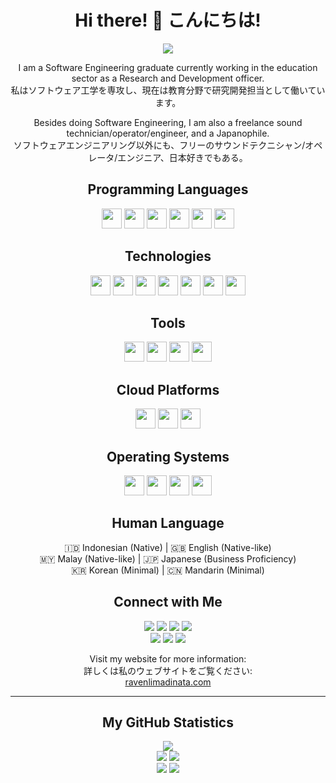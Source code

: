 <link rel="stylesheet" href="https://cdn.jsdelivr.net/gh/devicons/devicon@v2.15.1/devicon.min.css">
          
<h1 align="center">Hi there! 👋 こんにちは!</h1>
<p align="center">
  <img src="https://capsule-render.vercel.app/api?type=venom&height=200&color=gradient&text=My%20name%20is%20Raven%20Limadinata!&fontSize=48&desc=You%20can%20call%20me%20Raven!%20「レイヴン」と呼んでください!&descAlign=50&animation=fadeIn">
</p>

<p align="center">
  I am a Software Engineering graduate currently working in the education sector as a Research and Development officer.<br>
  私はソフトウェア工学を専攻し、現在は教育分野で研究開発担当として働いています。
</p>

<p align="center">
  Besides doing Software Engineering, I am also a freelance sound technician/operator/engineer, and a Japanophile.<br>
  ソフトウェアエンジニアリング以外にも、フリーのサウンドテクニシャン/オペレータ/エンジニア、日本好きでもある。
</p>

<h2 align="center">Programming Languages</h2>
<p align="center">
  <span>
    <img src="https://cdn.jsdelivr.net/gh/devicons/devicon/icons/cplusplus/cplusplus-original.svg" width="32px" />
    <img src="https://cdn.jsdelivr.net/gh/devicons/devicon/icons/csharp/csharp-original.svg" width="32px" />
    <img src="https://cdn.jsdelivr.net/gh/devicons/devicon/icons/javascript/javascript-original.svg" width="32px" />
    <img src="https://cdn.jsdelivr.net/gh/devicons/devicon/icons/java/java-original.svg" width="32px" />
    <img src="https://cdn.jsdelivr.net/gh/devicons/devicon/icons/kotlin/kotlin-original.svg" width="32px" />
    <img src="https://cdn.jsdelivr.net/gh/devicons/devicon/icons/python/python-original.svg" width="32px" />
  </span>
</p>

<h2 align="center">Technologies</h2>
<p align="center">
  <span>
    <img src="https://cdn.jsdelivr.net/gh/devicons/devicon/icons/nodejs/nodejs-original.svg" width="32px" />
    <img src="https://cdn.jsdelivr.net/gh/devicons/devicon/icons/discordjs/discordjs-original.svg" width="32px" />
    <img src="https://cdn.jsdelivr.net/gh/devicons/devicon/icons/bootstrap/bootstrap-original.svg" width="32px" />
    <img src="https://cdn.jsdelivr.net/gh/devicons/devicon/icons/dot-net/dot-net-original.svg" width="32px" />
    <img src="https://cdn.jsdelivr.net/gh/devicons/devicon/icons/arduino/arduino-original.svg" width="32px" />
    <img src="https://cdn.jsdelivr.net/gh/devicons/devicon/icons/pandas/pandas-original.svg" width="32px" />
    <img src="https://cdn.jsdelivr.net/gh/devicons/devicon/icons/mysql/mysql-original.svg" width="32px" />
  </span>
</p>

<h2 align="center">Tools</h2>
<p align="center">
  <span>
    <img src="https://cdn.jsdelivr.net/gh/devicons/devicon/icons/vscode/vscode-original.svg" width="32px" />
    <img src="https://cdn.jsdelivr.net/gh/devicons/devicon/icons/visualstudio/visualstudio-plain.svg" width="32px" />
    <img src="https://cdn.jsdelivr.net/gh/devicons/devicon/icons/androidstudio/androidstudio-original.svg" width="32px" />
    <img src="https://cdn.jsdelivr.net/gh/devicons/devicon/icons/unity/unity-original.svg" width="32px" />
  </span>
</p>

<h2 align="center">Cloud Platforms</h2>
<p align="center">
  <span>
    <img src="https://cdn.jsdelivr.net/gh/devicons/devicon/icons/amazonwebservices/amazonwebservices-original.svg" width="32px" />
    <img src="https://cdn.jsdelivr.net/gh/devicons/devicon/icons/googlecloud/googlecloud-original.svg" width="32px" />
    <img src="https://cdn.jsdelivr.net/gh/devicons/devicon/icons/azure/azure-original.svg" width="32px" />
  </span>
</p>

<h2 align="center">Operating Systems</h2>
<p align="center">
  <span>
    <img src="https://cdn.jsdelivr.net/gh/devicons/devicon/icons/windows8/windows8-original.svg" width="32px" />
    <img src="https://cdn.jsdelivr.net/gh/devicons/devicon/icons/ubuntu/ubuntu-plain.svg" width="32px" />
    <img src="https://cdn.jsdelivr.net/gh/devicons/devicon/icons/centos/centos-original.svg" width="32px" />
    <img src="https://cdn.jsdelivr.net/gh/devicons/devicon/icons/android/android-original.svg" width="32px" />
  </span>
</p>

<h2 align="center">Human Language</h2>
<p align="center">
  🇮🇩 Indonesian (Native) | 🇬🇧 English (Native-like)<br>
  🇲🇾 Malay (Native-like) | 🇯🇵 Japanese (Business Proficiency)<br>
  🇰🇷 Korean (Minimal) | 🇨🇳 Mandarin (Minimal)
</p>

<h2 align="center">Connect with Me</h2>
<p align="center">
  <span>
    <a href="https://linkedin.com/in/ravenlimadinata"><img src="https://img.shields.io/badge/linkedin-%230077B5.svg?style=for-the-badge&logo=linkedin&logoColor=white" /></a>
    <a href="https://github.com/ravendinata"><img src="https://img.shields.io/badge/github-%23121011.svg?style=for-the-badge&logo=github&logoColor=white" /></a>
    <a href="https://www.instagram.com/raven.dinata/"><img src="https://img.shields.io/badge/Instagram-%23E4405F.svg?style=for-the-badge&logo=Instagram&logoColor=white"></a>
    <a href="https://twitter.com/skyrin_9"><img src="https://img.shields.io/badge/X-%23000000.svg?style=for-the-badge&logo=X&logoColor=white"></a><br>
    <a href="https://www.facebook.com/ravenlimadinata28"><img src="https://img.shields.io/badge/Facebook-%231877F2.svg?style=for-the-badge&logo=Facebook&logoColor=white"></a>
    <a href="https://open.spotify.com/user/8weapspjahtoigo33j2q6i98f?si=z55cYORlQEuv-qv6iDyeMw"><img src="https://img.shields.io/badge/Spotify-1ED760?style=for-the-badge&logo=spotify&logoColor=white"></a>
    <a href="https://steamcommunity.com/id/skyrin9"><img src="https://img.shields.io/badge/steam-%23000000.svg?style=for-the-badge&logo=steam&logoColor=white"></a>
  </span>
</p>

<p align="center">
  Visit my website for more information:<br>
  詳しくは私のウェブサイトをご覧ください:<br>
  <a href="https://ravenlimadinata.com">ravenlimadinata.com</a>
</p>

<hr>

<h2 align="center">My GitHub Statistics</h2>
<p align="center">
  <img src="http://github-profile-summary-cards.vercel.app/api/cards/profile-details?username=ravendinata&theme=discord_old_blurple"><br>
  <span>
    <img src="http://github-profile-summary-cards.vercel.app/api/cards/repos-per-language?username=ravendinata&theme=discord_old_blurple">
    <img src="http://github-profile-summary-cards.vercel.app/api/cards/most-commit-language?username=ravendinata&theme=discord_old_blurple">
  </span><br>
  <span>
    <img src="http://github-profile-summary-cards.vercel.app/api/cards/productive-time?username=ravendinata&theme=discord_old_blurple&utcOffset=8">
    <img src="http://github-profile-summary-cards.vercel.app/api/cards/stats?username=ravendinata&theme=discord_old_blurple">
  </span>
</p>

<!--
**ravendinata/ravendinata** is a ✨ _special_ ✨ repository because its `README.md` (this file) appears on your GitHub profile.

Here are some ideas to get you started:

- 🔭 I’m currently working on ...
- 🌱 I’m currently learning ...
- 👯 I’m looking to collaborate on ...
- 🤔 I’m looking for help with ...
- 💬 Ask me about ...
- 📫 How to reach me: ...
- 😄 Pronouns: ...
- ⚡ Fun fact: ...
-->
